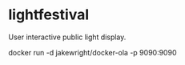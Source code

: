 # lightfestival
User interactive public light display. 

docker run -d jakewright/docker-ola -p 9090:9090

